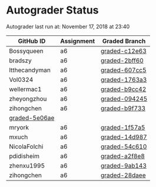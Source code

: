# Autograder Status
Autograder last run at: November 17, 2018 at 23:40

| GitHub ID | Assignment | Graded Branch |
|-----------|------------|---------------|
| Bossyqueen | a6 | [graded-c12e63](https://github.com/Fall2018COMP401-001/a6-Bossyqueen/tree/graded-c12e63) | 
| bradszy | a6 | [graded-2bff60](https://github.com/Fall2018COMP401-001/a6-bradszy/tree/graded-2bff60) | 
| ltthecandyman | a6 | [graded-607cc5](https://github.com/Fall2018COMP401-001/a6-ltthecandyman/tree/graded-607cc5) | 
| Vol0324 | a6 | [graded-1763a3](https://github.com/Fall2018COMP401-001/a6-Vol0324/tree/graded-1763a3) | 
| wellermac1 | a6 | [graded-b9cc42](https://github.com/Fall2018COMP401-001/a6-wellermac1/tree/graded-b9cc42) | 
| zheyongzhou | a6 | [graded-094245](https://github.com/Fall2018COMP401-001/a6-zheyongzhou/tree/graded-094245) | 
| zihongchen | a6 | [graded-b9f733](https://github.com/Fall2018COMP401-001/a6-zihongchen/tree/graded-b9f733) | 
[graded-5e06ae](https://github.com/Fall2018COMP401-001/a6-mjlake/tree/graded-5e06ae) | 
| mryork | a6 | [graded-1f57a5](https://github.com/Fall2018COMP401-001/a6-mryork/tree/graded-1f57a5) | 
| mxuch | a6 | [graded-14d987](https://github.com/Fall2018COMP401-001/a6-mxuch/tree/graded-14d987) | 
| NicolaFolchi | a6 | [graded-54c610](https://github.com/Fall2018COMP401-001/a6-NicolaFolchi/tree/graded-54c610) | 
| pdidisheim | a6 | [graded-a2f8e8](https://github.com/Fall2018COMP401-001/a6-pdidisheim/tree/graded-a2f8e8) | 
| zhenxu1995 | a6 | [graded-9ab143](https://github.com/Fall2018COMP401-001/a6-zhenxu1995/tree/graded-9ab143) | 
| zihongchen | a6 | [graded-28daee](https://github.com/Fall2018COMP401-001/a6-zihongchen/tree/graded-28daee) | 
